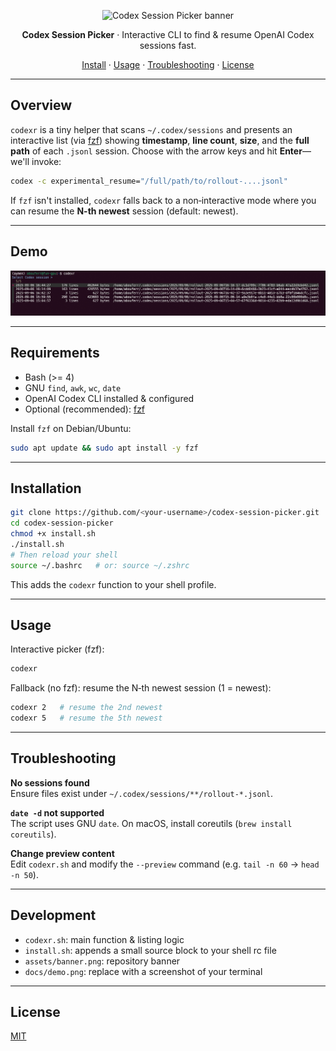 <p align="center">
  <img src="assets/bannezr.png" alt="Codex Session Picker banner" width="900">
</p>

<p align="center">
  <strong>Codex Session Picker</strong> · Interactive CLI to find & resume OpenAI Codex sessions fast.
</p>

<p align="center">
  <a href="#installation">Install</a> ·
  <a href="#usage">Usage</a> ·
  <a href="#troubleshooting">Troubleshooting</a> ·
  <a href="#license">License</a>
</p>

---

## Overview

`codexr` is a tiny helper that scans `~/.codex/sessions` and presents an
interactive list (via <a href="https://github.com/junegunn/fzf">fzf</a>)
showing **timestamp**, **line count**, **size**, and the **full path** of each `.jsonl`
session. Choose with the arrow keys and hit **Enter**—we'll invoke:

```bash
codex -c experimental_resume="/full/path/to/rollout-....jsonl"
```

If `fzf` isn't installed, `codexr` falls back to a non‑interactive mode where you can
resume the **N-th newest** session (default: newest).

---

## Demo

<p align="center">
  <!-- Replace this with a real screenshot of your terminal -->
  <img src="assets/demo.png" alt="codexr interactive demo" width="1200">
</p>

---

## Requirements

- Bash (>= 4)
- GNU `find`, `awk`, `wc`, `date`
- OpenAI Codex CLI installed & configured
- Optional (recommended): <a href="https://github.com/junegunn/fzf">fzf</a>

Install `fzf` on Debian/Ubuntu:
```bash
sudo apt update && sudo apt install -y fzf
```

---

## Installation

```bash
git clone https://github.com/<your-username>/codex-session-picker.git
cd codex-session-picker
chmod +x install.sh
./install.sh
# Then reload your shell
source ~/.bashrc   # or: source ~/.zshrc
```

This adds the `codexr` function to your shell profile.

---

## Usage

Interactive picker (fzf):
```bash
codexr
```

Fallback (no fzf): resume the N‑th newest session (1 = newest):
```bash
codexr 2   # resume the 2nd newest
codexr 5   # resume the 5th newest
```

---

## Troubleshooting

**No sessions found**  
Ensure files exist under `~/.codex/sessions/**/rollout-*.jsonl`.

**`date -d` not supported**  
The script uses GNU `date`. On macOS, install coreutils (`brew install coreutils`).

**Change preview content**  
Edit `codexr.sh` and modify the `--preview` command (e.g. `tail -n 60` → `head -n 50`).

---

## Development

- `codexr.sh`: main function & listing logic
- `install.sh`: appends a small source block to your shell rc file
- `assets/banner.png`: repository banner
- `docs/demo.png`: replace with a screenshot of your terminal

---

## License

[MIT](./LICENSE)
